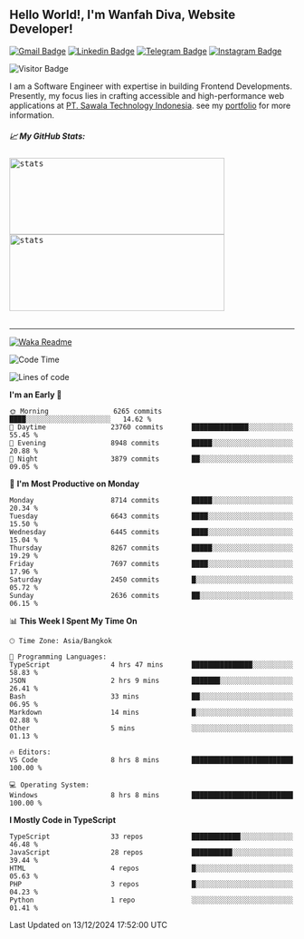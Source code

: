 ## Hello World!, I'm Wanfah Diva, Website Developer!

[![Gmail Badge](https://img.shields.io/badge/-Gmail-white?style=plastic&logo=Gmail&link=mailto:aditputrafirmansyah@gmail.com)](mailto:wanfahdivaa@gmail.com)
[![Linkedin Badge](https://img.shields.io/badge/-LinkedIn-blue?style=plastic&logo=Linkedin&link=https://www.linkedin.com/in/aditputrafirmansyah/)](https://www.linkedin.com/in/wanfahdiva/)
[![Telegram Badge](https://img.shields.io/badge/-Telegram-blue?style=plastic&logo=telegram&link=https://t.me/Adithya_13)](https://t.me/wanfahdiva)
[![Instagram Badge](https://img.shields.io/badge/-Instagram-white?style=plastic&logo=instagram&link=https://www.instagram.com/adithya_firmansyahputra/)](https://www.instagram.com/wnfhdva/)

![Visitor Badge](https://visitor-badge.laobi.icu/badge?page_id=wanfahdiva.wanfahdiva)

<p>
I am a Software Engineer with expertise in building Frontend Developments.
Presently, my focus lies in crafting accessible and high-performance web applications at  <a href="https://sawala/tech" target="_blank">PT. Sawala Technology Indonesia</a>. see my <a href="http://wanfahdiva-com.vercel.app/" target="_blank">portfolio</a> for more information.
</p>

<h5 align="left">
  
📈 **My GitHub Stats:**

</h5>

<div align="left">
<kbd>
    <img height="135em" width="380em" alt="stats" src="https://github-readme-streak-stats.herokuapp.com?user=wanfahdiva&theme=tokyonight_duo&hide_border=true&dates=27DDC9" />
</kbd>
<kbd>
    <img height="135em" width="380em" alt="stats" src="https://github-readme-activity-graph.vercel.app/graph?username=wanfahdiva&theme=react&hide_title=true"></kbd>
</div>

<br />

---

[![Waka Readme](https://github.com/wanfahdiva/wanfahdiva/actions/workflows/waka.yml/badge.svg)](https://github.com/wanfahdiva/wanfahdiva/actions/workflows/waka.yml)

<!--START_SECTION:waka-->
![Code Time](http://img.shields.io/badge/Code%20Time-1%2C518%20hrs%2024%20mins-blue)

![Lines of code](https://img.shields.io/badge/From%20Hello%20World%20I%27ve%20Written-21.8%20million%20lines%20of%20code-blue)

**I'm an Early 🐤** 

```text
🌞 Morning                6265 commits        ████░░░░░░░░░░░░░░░░░░░░░   14.62 % 
🌆 Daytime                23760 commits       ██████████████░░░░░░░░░░░   55.45 % 
🌃 Evening                8948 commits        █████░░░░░░░░░░░░░░░░░░░░   20.88 % 
🌙 Night                  3879 commits        ██░░░░░░░░░░░░░░░░░░░░░░░   09.05 % 
```
📅 **I'm Most Productive on Monday** 

```text
Monday                   8714 commits        █████░░░░░░░░░░░░░░░░░░░░   20.34 % 
Tuesday                  6643 commits        ████░░░░░░░░░░░░░░░░░░░░░   15.50 % 
Wednesday                6445 commits        ████░░░░░░░░░░░░░░░░░░░░░   15.04 % 
Thursday                 8267 commits        █████░░░░░░░░░░░░░░░░░░░░   19.29 % 
Friday                   7697 commits        ████░░░░░░░░░░░░░░░░░░░░░   17.96 % 
Saturday                 2450 commits        █░░░░░░░░░░░░░░░░░░░░░░░░   05.72 % 
Sunday                   2636 commits        ██░░░░░░░░░░░░░░░░░░░░░░░   06.15 % 
```


📊 **This Week I Spent My Time On** 

```text
🕑︎ Time Zone: Asia/Bangkok

💬 Programming Languages: 
TypeScript               4 hrs 47 mins       ███████████████░░░░░░░░░░   58.83 % 
JSON                     2 hrs 9 mins        ███████░░░░░░░░░░░░░░░░░░   26.41 % 
Bash                     33 mins             ██░░░░░░░░░░░░░░░░░░░░░░░   06.95 % 
Markdown                 14 mins             █░░░░░░░░░░░░░░░░░░░░░░░░   02.88 % 
Other                    5 mins              ░░░░░░░░░░░░░░░░░░░░░░░░░   01.13 % 

🔥 Editors: 
VS Code                  8 hrs 8 mins        █████████████████████████   100.00 % 

💻 Operating System: 
Windows                  8 hrs 8 mins        █████████████████████████   100.00 % 
```

**I Mostly Code in TypeScript** 

```text
TypeScript               33 repos            ████████████░░░░░░░░░░░░░   46.48 % 
JavaScript               28 repos            ██████████░░░░░░░░░░░░░░░   39.44 % 
HTML                     4 repos             █░░░░░░░░░░░░░░░░░░░░░░░░   05.63 % 
PHP                      3 repos             █░░░░░░░░░░░░░░░░░░░░░░░░   04.23 % 
Python                   1 repo              ░░░░░░░░░░░░░░░░░░░░░░░░░   01.41 % 
```




 Last Updated on 13/12/2024 17:52:00 UTC
<!--END_SECTION:waka-->
